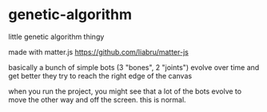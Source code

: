 # genetic-algorithm
little genetic algorithm thingy

made with matter.js https://github.com/liabru/matter-js

basically a bunch of simple bots (3 "bones", 2 "joints") evolve over time and get better
they try to reach the right edge of the canvas

when you run the project, you might see that a lot of the bots evolve to move the other way and off the screen. this is normal.
